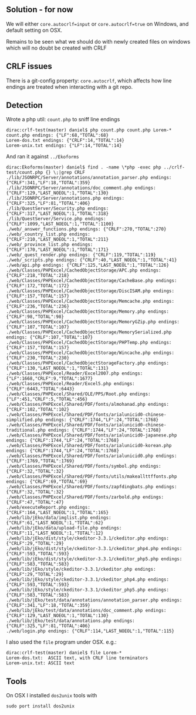 ## Solution - for now
We will either `core.autocrlf=input` or `core.autocrlf=true` on Windows, and default setting on OSX.

Remains to be seen what we should do with newly created files on windows which will no doubt be created with CRLF
## CRLF issues
There is a git-config property: `core.autocrlf`, which affects how line endings are treated when interacting with a git repo.


## Detection
Wrote a php util: `count.php` to sniff line endings

    dirac:crlf-test(master) daniel$ php count.php count.php Lorem-*
    count.php endings: {"LF":68,"TOTAL":68}
    Lorem-dos.txt endings: {"CRLF":14,"TOTAL":14}
    Lorem-unix.txt endings: {"LF":14,"TOTAL":14}

And ran it against `../Ekoforms`

    dirac:Ekoforms(master) daniel$ find . -name \*php -exec php ../crlf-test/count.php {} \;|grep CRLF
    ./lib/JSONRPC/Server/annotations/annotation_parser.php endings: {"CRLF":341,"LF":18,"TOTAL":359}
    ./lib/JSONRPC/Server/annotations/doc_comment.php endings: {"CRLF":129,"LAST_NOEOL":1,"TOTAL":130}
    ./lib/JSONRPC/Server/annotations.php endings: {"CRLF":325,"LF":81,"TOTAL":406}
    ./lib/QuestServer/Security.php endings: {"CRLF":317,"LAST_NOEOL":1,"TOTAL":318}
    ./lib/QuestServer/Service.php endings: {"CRLF":1099,"LAST_NOEOL":1,"TOTAL":1100}
    ./web/_answer_functions.php endings: {"CRLF":270,"TOTAL":270}
    ./web/_country_list.php endings: {"CRLF":210,"LAST_NOEOL":1,"TOTAL":211}
    ./web/_province_list.php endings: {"CRLF":170,"LAST_NOEOL":1,"TOTAL":171}
    ./web/_quest_render.php endings: {"CRLF":119,"TOTAL":119}
    ./web/_scripts.php endings: {"CRLF":40,"LAST_NOEOL":1,"TOTAL":41}
    ./web/api.php endings: {"CRLF":125,"LAST_NOEOL":1,"TOTAL":126}
    ./web/Classes/PHPExcel/CachedObjectStorage/APC.php endings: {"CRLF":218,"TOTAL":218}
    ./web/Classes/PHPExcel/CachedObjectStorage/CacheBase.php endings: {"CRLF":172,"TOTAL":172}
    ./web/Classes/PHPExcel/CachedObjectStorage/DiscISAM.php endings: {"CRLF":157,"TOTAL":157}
    ./web/Classes/PHPExcel/CachedObjectStorage/Memcache.php endings: {"CRLF":236,"TOTAL":236}
    ./web/Classes/PHPExcel/CachedObjectStorage/Memory.php endings: {"CRLF":98,"TOTAL":98}
    ./web/Classes/PHPExcel/CachedObjectStorage/MemoryGZip.php endings: {"CRLF":107,"TOTAL":107}
    ./web/Classes/PHPExcel/CachedObjectStorage/MemorySerialized.php endings: {"CRLF":107,"TOTAL":107}
    ./web/Classes/PHPExcel/CachedObjectStorage/PHPTemp.php endings: {"CRLF":157,"TOTAL":157}
    ./web/Classes/PHPExcel/CachedObjectStorage/Wincache.php endings: {"CRLF":230,"TOTAL":230}
    ./web/Classes/PHPExcel/CachedObjectStorageFactory.php endings: {"CRLF":130,"LAST_NOEOL":1,"TOTAL":131}
    ./web/Classes/PHPExcel/Reader/Excel2007.php endings: {"LF":1668,"CRLF":9,"TOTAL":1677}
    ./web/Classes/PHPExcel/Reader/Excel5.php endings: {"CRLF":6443,"TOTAL":6443}
    ./web/Classes/PHPExcel/Shared/OLE/PPS/Root.php endings: {"LF":451,"CRLF":5,"TOTAL":456}
    ./web/Classes/PHPExcel/Shared/PDF/fonts/almohanad.php endings: {"CRLF":102,"TOTAL":102}
    ./web/Classes/PHPExcel/Shared/PDF/fonts/arialunicid0-chinese-simplified.php endings: {"CRLF":1744,"LF":24,"TOTAL":1768}
    ./web/Classes/PHPExcel/Shared/PDF/fonts/arialunicid0-chinese-traditional.php endings: {"CRLF":1744,"LF":24,"TOTAL":1768}
    ./web/Classes/PHPExcel/Shared/PDF/fonts/arialunicid0-japanese.php endings: {"CRLF":1744,"LF":24,"TOTAL":1768}
    ./web/Classes/PHPExcel/Shared/PDF/fonts/arialunicid0-korean.php endings: {"CRLF":1744,"LF":24,"TOTAL":1768}
    ./web/Classes/PHPExcel/Shared/PDF/fonts/arialunicid0.php endings: {"CRLF":1769,"TOTAL":1769}
    ./web/Classes/PHPExcel/Shared/PDF/fonts/symbol.php endings: {"CRLF":32,"TOTAL":32}
    ./web/Classes/PHPExcel/Shared/PDF/fonts/utils/makeallttffonts.php endings: {"CRLF":69,"TOTAL":69}
    ./web/Classes/PHPExcel/Shared/PDF/fonts/zapfdingbats.php endings: {"CRLF":32,"TOTAL":32}
    ./web/Classes/PHPExcel/Shared/PDF/fonts/zarbold.php endings: {"CRLF":47,"TOTAL":47}
    ./web/executeReport.php endings: {"CRLF":164,"LAST_NOEOL":1,"TOTAL":165}
    ./web/lib/jEko/data/imglist.php endings: {"CRLF":61,"LAST_NOEOL":1,"TOTAL":62}
    ./web/lib/jEko/data/upload-file.php endings: {"CRLF":11,"LAST_NOEOL":1,"TOTAL":12}
    ./web/lib/jEko/dist/style/ckeditor-3.3.1/ckeditor.php endings: {"CRLF":29,"TOTAL":29}
    ./web/lib/jEko/dist/style/ckeditor-3.3.1/ckeditor_php4.php endings: {"CRLF":593,"TOTAL":593}
    ./web/lib/jEko/dist/style/ckeditor-3.3.1/ckeditor_php5.php endings: {"CRLF":583,"TOTAL":583}
    ./web/lib/jEko/style/ckeditor-3.3.1/ckeditor.php endings: {"CRLF":29,"TOTAL":29}
    ./web/lib/jEko/style/ckeditor-3.3.1/ckeditor_php4.php endings: {"CRLF":593,"TOTAL":593}
    ./web/lib/jEko/style/ckeditor-3.3.1/ckeditor_php5.php endings: {"CRLF":583,"TOTAL":583}
    ./web/lib/jEko/test/data/annotations/annotation_parser.php endings: {"CRLF":341,"LF":18,"TOTAL":359}
    ./web/lib/jEko/test/data/annotations/doc_comment.php endings: {"CRLF":129,"LAST_NOEOL":1,"TOTAL":130}
    ./web/lib/jEko/test/data/annotations.php endings: {"CRLF":325,"LF":81,"TOTAL":406}
    ./web/login.php endings: {"CRLF":114,"LAST_NOEOL":1,"TOTAL":115}

I also used the `file` program under OSX. e.g.:

    dirac:crlf-test(master) daniel$ file Lorem-*
    Lorem-dos.txt:  ASCII text, with CRLF line terminators
    Lorem-unix.txt: ASCII text

## Tools
On OSX I installed `dos2unix` tools with

    sudo port install dos2unix